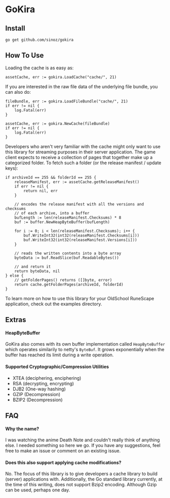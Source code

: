 # GoKira

## Install

```
go get github.com/sinoz/gokira
```

## How To Use

Loading the cache is as easy as:

```
assetCache, err := gokira.LoadCache("cache/", 21)
```

If you are interested in the raw file data of the underlying file bundle, you can also do:

```
fileBundle, err := gokira.LoadFileBundle("cache/", 21)
if err != nil {
    log.Fatal(err)
}

assetCache, err := gokira.NewCache(fileBundle)
if err != nil {
    log.Fatal(err)
}
```

Developers who aren't very familiar with the cache might only want to use this library for streaming purposes in their server application. The game client expects to receive a collection of pages that together make up a categorized folder. To fetch such a folder (or the release manifest / update keys):

```
if archiveId == 255 && folderId == 255 {
    releaseManifest, err := assetCache.getReleaseManifest()
    if err != nil {
        return nil, err
    }
    
    // encodes the release manifest with all the versions and checksums
    // of each archive, into a buffer
    bufLength := len(releaseManifest.Checksums) * 8
    buf := buffer.NewHeapByteBuffer(bufLength)
    
    for i := 0; i < len(releaseManifest.Checksums); i++ {
    	buf.WriteInt32(int32(releaseManifest.Checksums[i]))
    	buf.WriteInt32(int32(releaseManifest.Versions[i]))
    }
    
    // reads the written contents into a byte array
    byteData := buf.ReadSlice(buf.ReadableBytes())
    
    // and return it
    return byteData, nil
} else {
    // getFolderPages() returns ([]byte, error)
    return cache.getFolderPages(archiveId, folderId)
}
```

To learn more on how to use this library for your OldSchool RuneScape application, check out the examples directory.

## Extras

#### HeapByteBuffer

GoKira also comes with its own buffer implementation called `HeapByteBuffer` which operates similarily to netty's `ByteBuf`. It grows exponentially when the buffer has reached its limit during a write operation. 

#### Supported Cryptographic/Compression Utilities

- XTEA (deciphering, enciphering)
- RSA (decrypting, encrypting)
- DJB2 (One-way hashing)
- GZIP (Decompression)
- BZIP2 (Decompression)

## FAQ

#### Why the name?

I was watching the anime Death Note and couldn't really think of anything else. I needed something so here we go. If you have any suggestions, feel free to make an issue or comment on an existing issue.

#### Does this also support applying cache modifications?

No. The focus of this library is to give developers a cache library to build (server) applications with. Additionally, the Go standard library currently, at the time of this writing, does not support Bzip2 encoding. Although Gzip can be used, perhaps one day.